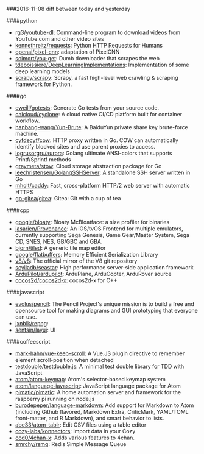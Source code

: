 ###2016-11-08
diff between today and yesterday

####python
* [rg3/youtube-dl](https://github.com/rg3/youtube-dl): Command-line program to download videos from YouTube.com and other video sites
* [kennethreitz/requests](https://github.com/kennethreitz/requests): Python HTTP Requests for Humans
* [openai/pixel-cnn](https://github.com/openai/pixel-cnn): adaptation of PixelCNN
* [soimort/you-get](https://github.com/soimort/you-get):  Dumb downloader that scrapes the web
* [tdeboissiere/DeepLearningImplementations](https://github.com/tdeboissiere/DeepLearningImplementations): Implementation of some deep learning models
* [scrapy/scrapy](https://github.com/scrapy/scrapy): Scrapy, a fast high-level web crawling & scraping framework for Python.

####go
* [cweill/gotests](https://github.com/cweill/gotests): Generate Go tests from your source code.
* [caicloud/cyclone](https://github.com/caicloud/cyclone): A cloud native CI/CD platform built for container workflow.
* [hanbang-wang/Yun-Brute](https://github.com/hanbang-wang/Yun-Brute): A BaiduYun private share key brute-force machine.
* [cyfdecyf/cow](https://github.com/cyfdecyf/cow): HTTP proxy written in Go. COW can automatically identify blocked sites and use parent proxies to access.
* [logrusorgru/aurora](https://github.com/logrusorgru/aurora): Golang ultimate ANSI-colors that supports Printf/Sprintf methods
* [graymeta/stow](https://github.com/graymeta/stow): Cloud storage abstraction package for Go
* [leechristensen/GolangSSHServer](https://github.com/leechristensen/GolangSSHServer): A standalone SSH server written in Go
* [mholt/caddy](https://github.com/mholt/caddy): Fast, cross-platform HTTP/2 web server with automatic HTTPS
* [go-gitea/gitea](https://github.com/go-gitea/gitea): Gitea: Git with a cup of tea

####cpp
* [google/bloaty](https://github.com/google/bloaty): Bloaty McBloatface: a size profiler for binaries
* [jasarien/Provenance](https://github.com/jasarien/Provenance): An iOS/tvOS Frontend for multiple emulators, currently supporting Sega Genesis, Game Gear/Master System, Sega CD, SNES, NES, GB/GBC and GBA.
* [bjorn/tiled](https://github.com/bjorn/tiled): A generic tile map editor
* [google/flatbuffers](https://github.com/google/flatbuffers): Memory Efficient Serialization Library
* [v8/v8](https://github.com/v8/v8): The official mirror of the V8 git repository
* [scylladb/seastar](https://github.com/scylladb/seastar): High performance server-side application framework
* [ArduPilot/ardupilot](https://github.com/ArduPilot/ardupilot): ArduPlane, ArduCopter, ArduRover source
* [cocos2d/cocos2d-x](https://github.com/cocos2d/cocos2d-x): cocos2d-x for C++

####javascript
* [evolus/pencil](https://github.com/evolus/pencil): The Pencil Project's unique mission is to build a free and opensource tool for making diagrams and GUI prototyping that everyone can use.
* [jxnblk/repng](https://github.com/jxnblk/repng): 
* [sentsin/layui](https://github.com/sentsin/layui): UI

####coffeescript
* [mark-hahn/vue-keep-scroll](https://github.com/mark-hahn/vue-keep-scroll): A Vue.JS plugin directive to remember element scroll-position when detached
* [testdouble/testdouble.js](https://github.com/testdouble/testdouble.js): A minimal test double library for TDD with JavaScript
* [atom/atom-keymap](https://github.com/atom/atom-keymap): Atom's selector-based keymap system
* [atom/language-javascript](https://github.com/atom/language-javascript): JavaScript language package for Atom
* [pimatic/pimatic](https://github.com/pimatic/pimatic): A home automation server and framework for the raspberry pi running on node.js
* [burodepeper/language-markdown](https://github.com/burodepeper/language-markdown): Add support for Markdown to Atom (including Github flavored, Markdown Extra, CriticMark, YAML/TOML front-matter, and R Markdown), and smart behavior to lists.
* [abe33/atom-tablr](https://github.com/abe33/atom-tablr): Edit CSV files using a table editor
* [cozy-labs/konnectors](https://github.com/cozy-labs/konnectors): Import data in your Cozy
* [ccd0/4chan-x](https://github.com/ccd0/4chan-x): Adds various features to 4chan.
* [smrchy/rsmq](https://github.com/smrchy/rsmq): Redis Simple Message Queue
